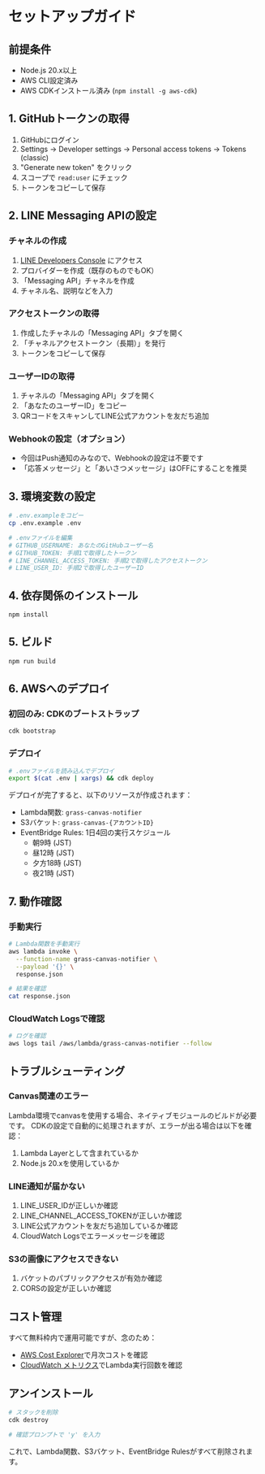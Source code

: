 # セットアップガイド

## 前提条件

- Node.js 20.x以上
- AWS CLI設定済み
- AWS CDKインストール済み (`npm install -g aws-cdk`)

## 1. GitHubトークンの取得

1. GitHubにログイン
2. Settings → Developer settings → Personal access tokens → Tokens (classic)
3. "Generate new token" をクリック
4. スコープで `read:user` にチェック
5. トークンをコピーして保存

## 2. LINE Messaging APIの設定

### チャネルの作成

1. [LINE Developers Console](https://developers.line.biz/console/) にアクセス
2. プロバイダーを作成（既存のものでもOK）
3. 「Messaging API」チャネルを作成
4. チャネル名、説明などを入力

### アクセストークンの取得

1. 作成したチャネルの「Messaging API」タブを開く
2. 「チャネルアクセストークン（長期）」を発行
3. トークンをコピーして保存

### ユーザーIDの取得

1. チャネルの「Messaging API」タブを開く
2. 「あなたのユーザーID」をコピー
3. QRコードをスキャンしてLINE公式アカウントを友だち追加

### Webhookの設定（オプション）

- 今回はPush通知のみなので、Webhookの設定は不要です
- 「応答メッセージ」と「あいさつメッセージ」はOFFにすることを推奨

## 3. 環境変数の設定

```bash
# .env.exampleをコピー
cp .env.example .env

# .envファイルを編集
# GITHUB_USERNAME: あなたのGitHubユーザー名
# GITHUB_TOKEN: 手順1で取得したトークン
# LINE_CHANNEL_ACCESS_TOKEN: 手順2で取得したアクセストークン
# LINE_USER_ID: 手順2で取得したユーザーID
```

## 4. 依存関係のインストール

```bash
npm install
```

## 5. ビルド

```bash
npm run build
```

## 6. AWSへのデプロイ

### 初回のみ: CDKのブートストラップ

```bash
cdk bootstrap
```

### デプロイ

```bash
# .envファイルを読み込んでデプロイ
export $(cat .env | xargs) && cdk deploy
```

デプロイが完了すると、以下のリソースが作成されます：

- Lambda関数: `grass-canvas-notifier`
- S3バケット: `grass-canvas-{アカウントID}`
- EventBridge Rules: 1日4回の実行スケジュール
  - 朝9時 (JST)
  - 昼12時 (JST)
  - 夕方18時 (JST)
  - 夜21時 (JST)

## 7. 動作確認

### 手動実行

```bash
# Lambda関数を手動実行
aws lambda invoke \
  --function-name grass-canvas-notifier \
  --payload '{}' \
  response.json

# 結果を確認
cat response.json
```

### CloudWatch Logsで確認

```bash
# ログを確認
aws logs tail /aws/lambda/grass-canvas-notifier --follow
```

## トラブルシューティング

### Canvas関連のエラー

Lambda環境でcanvasを使用する場合、ネイティブモジュールのビルドが必要です。
CDKの設定で自動的に処理されますが、エラーが出る場合は以下を確認：

1. Lambda Layerとして含まれているか
2. Node.js 20.xを使用しているか

### LINE通知が届かない

1. LINE_USER_IDが正しいか確認
2. LINE_CHANNEL_ACCESS_TOKENが正しいか確認
3. LINE公式アカウントを友だち追加しているか確認
4. CloudWatch Logsでエラーメッセージを確認

### S3の画像にアクセスできない

1. バケットのパブリックアクセスが有効か確認
2. CORSの設定が正しいか確認

## コスト管理

すべて無料枠内で運用可能ですが、念のため：

- [AWS Cost Explorer](https://console.aws.amazon.com/cost-management/home)で月次コストを確認
- [CloudWatch メトリクス](https://console.aws.amazon.com/cloudwatch/)でLambda実行回数を確認

## アンインストール

```bash
# スタックを削除
cdk destroy

# 確認プロンプトで 'y' を入力
```

これで、Lambda関数、S3バケット、EventBridge Rulesがすべて削除されます。
